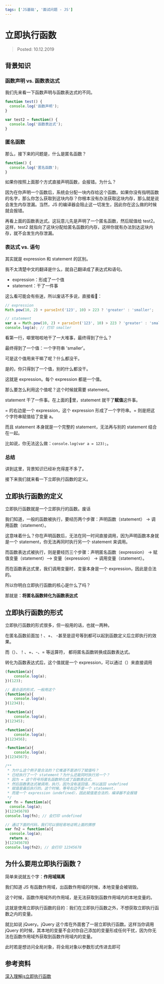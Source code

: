 ```yaml
---
tags: ['JS基础', '面试问题 - JS']
---
```


# 立即执行函数

> Posted: 10.12.2019

<Tag />

## 背景知识

### 函数声明 vs. 函数表达式

我们先来看一下函数声明与函数表达式的不同。

```javascript
function test() {
  console.log('函数声明');
}

var test2 = function() {
  console.log('函数表达式');
}
```

### 匿名函数

那么，接下来的问题是，什么是匿名函数？

```javascript
function() {
  console.log('匿名函数');
}
```

如果你按照上面那个方式直接声明函数，会报错。为什么？

因为在你声明一个函数后，系统会分配一块内存给这个函数。如果你没有指明函数的名字，那么你怎么获取到这块内存？你根本没有办法获取这块内存，那么就是说会发生内存泄漏。当然，JS 的编译器会阻止这一切发生，因此你在这么做的时候就会报错。

再看上面的函数表达式。这玩意儿先是声明了一个匿名函数，然后赋值给 test2。这样，test2 就指向了这块分配给匿名函数的内存，这样你就有办法到达这块内存，就不会发生内存泄漏。

### 表达式 vs. 语句

其实就是 expression 和 statement 的区别。

我不太清楚中文的翻译是什么，就自己翻译成了表达式和语句。

- expression：形成了一个值
- statement：干了一件事

这么看可能会有些迷，所以废话不多说，直接看🌰：

```javascript
// expression
Math.pow(10, 2) + parseInt('123', 10) > 223 ? 'greater' : 'smaller';

// statement
var a = Math.pow(10, 2) + parseInt('123', 10) > 223 ? 'greater' : 'smaller';
console.log(a); // 打印 smaller
```

看第一行，噼里啪啦地干了一大堆事，最终得到了什么？

最终得到了一个值：一个字符串 'smaller'。

可是这个值用来干嘛了呢？什么都没干。

是的，你只得到了一个值，别的什么都没干。

这就是 expression。每个 expression 都是一个值。

那么要怎么利用这个值呢？这个时候就需要 statement。

statement 干了一件事。在上面的🌰里，statement 就干了<span v-red>**赋值**</span>这件事。

= 的右边是一个 expression，这个 expression 形成了一个字符串。= 则是把这个字符串赋值给了变量 a。

而且 statement 本身就是一个完整的 statement，无法再与别的 statement 结合在一起。

比如说，你无法这么做：`console.log(var a = 123);`。

### 总结

讲到这里，背景知识已经补充得差不多了。

接下来我们就来看一下立即执行函数的定义。

## 立即执行函数的定义

立即执行函数就是一个立即执行的函数。<span v-line>废话</span>

我们知道，一般的函数被执行，要经历两个步骤：声明函数（statement） -> 调用函数（statement）。

这意味着什么？你在声明函数后，无法在同一时间直接调用，因为声明函数本身就是一个 statement，你无法再同时执行另一个 statement 来调用。

而函数表达式被执行，则是要经历三个步骤：声明匿名函数（expression） -> 赋值变量（statement）--> 变量（expression） -> 调用变量（statement）。

而在函数表达式里，我们调用变量时，变量本身是一个 expression，因此是合法的。

所以你明白立即执行函数的核心是什么了吗？

那就是：<span v-red>**将匿名函数转化为函数表达式**</span>

## 立即执行函数的形式

立即执行函数的形式很多，但一般用的话，也就一两种。

在匿名函数前面加！、+、 -甚至是逗号等到都可以起到函数定义后立即执行的效果。

而（）、！、+、-、= 等运算符， 都将匿名函数转换成函数表达式。

转化为函数表达式后，这个值就是一个 expression，可以通过（）来直接调用

```javascript
(function(a){
	console.log(a);
})(123);

// 最合适的形式，一般用这个
(function(a){
	console.log(a);
}(1234));

!function(a){
	console.log(a);
}(12345);

+function(a){
	console.log(a);
}(123456);

-function(a){
	console.log(a);
}(1234567);

/**
 * 为什么这个例子是合法的？它难道不是进行了赋值吗？
 * 已经执行了一个 statement？为什么还能同时执行另一个？
 * 因为 = 这个符号将匿名函数转化成了函数表达式，
 * 然后函数表达式被调用，执行，因为没有返回值，所以返回 undefined
 * 赋值是最后执行的。这个时候，等号右边不是一个 statement，
 * 而是一个 expression（undefined），因此赋值是合法的，编译器不会报错
 */
var fn = function(a){
  console.log(a);
}(12345678)
console.log(fn); // 会打印 undefined

// 通过下面的代码，我们可以很轻易地证明上面的猜想
var fn2 = function(a){
  console.log(a);
  return a;
}(12345678)
console.log(fn2); // 会打印 12345678
```

## 为什么要用立即执行函数？

简单来说就五个字：<span v-red>**作用域隔离**</span>

我们知道 JS 有函数作用域，出函数作用域的时候，本地变量会被销毁。

这个时候，函数作用域外的作用域，是无法获取到函数作用域内的本地变量的。

这就是使用立即执行函数的目的：我们在立即执行函数之外，不想获取立即执行函数之内的变量。

就比如说 jQuery。jQuery 这个库在外面套了一层立即执行函数。这样当你调用 jQuery 的时候，其本地的变量不会对你自己添加的变量形成任何干扰，因为你无法在函数作用域外获取到函数作用域内的变量。

此时若是想访问全局对象，将全局对象以参数形式传进去即可

## 参考资料

[深入理解js立即执行函数](https://www.cnblogs.com/cnfxx/p/7337889.html)

<Disqus />